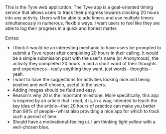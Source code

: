 This is the Tyve web application. The Tyve app is a goal-oriented timing service that allows users to track their progress towards clocking 20 hours into any activity. Users will be able to add timers and use multiple timers simultaneously in numerous, flexible ways. I want users to feel like they are able to log their progress in a quick and honest matter.


Extras:
*	I think it would be an interesting mechanic to have users be prompted to submit a Tyve report after completing 20 hours in their calling. It would be a simple submission post with the user's name (or Anonymous), the activity they completed 20 hours in and a short word of their thoughts and experiences--really anything they want, just words--thoughts--yeah.
*	I want to have the suggestions for activities looking nice and being positive and well-chosen, useful to the users.
*	Adding images should be fluid and easy.
*	Reason's why 20 is the important milestone. More specifically, this app is inspired by an article that I read, it is, in a way, intended to teach the key idea of the article--that 20 hours of practice can make you better than 99% of people--whilst also providing a nice app for which to track such a period of time.
*	Should have a motivational-feeling ui. I am thinking light yellow with a well-chosen blue.
